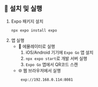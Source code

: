 ## 🚀 설치 및 실행
1. Expo 패키지 설치
   ```bash
   npx expo install expo
   ```
2. 앱 실행
   - 📱 에뮬레이터로 실행
      1. iOS/Android 기기에 `Expo Go` 앱 설치
      2. `npx expo start`로 개발 서버 실행
      3. `Expo Go` 앱에서 QR코드 스캔  
   - 🌐 웹 브라우저에서 실행
      ```bash
       exp://192.168.0.114:8081
      ```
